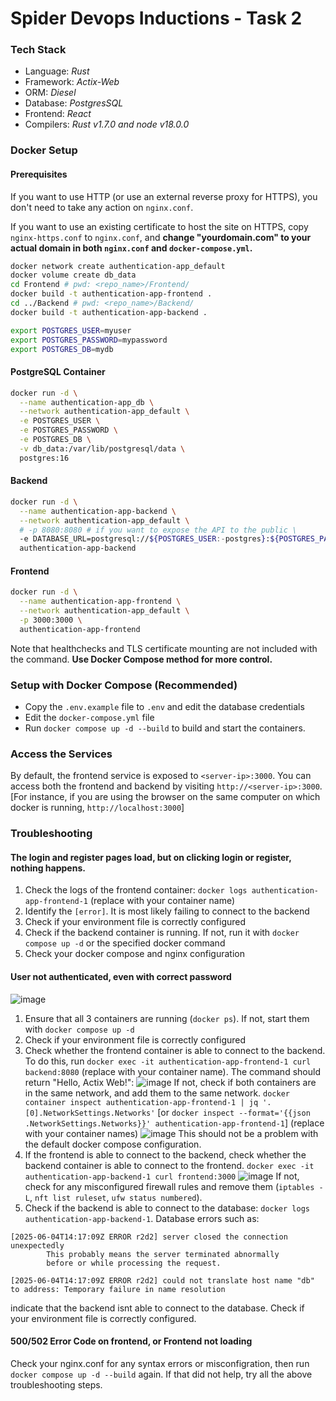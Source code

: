 # Spider Devops Inductions - Task 2

### Tech Stack

- Language: *Rust*
- Framework: *Actix-Web*
- ORM: *Diesel*
- Database: *PostgresSQL*
- Frontend: *React*
- Compilers: *Rust v1.7.0 and node v18.0.0*

### Docker Setup

#### Prerequisites

If you want to use HTTP (or use an external reverse proxy for HTTPS), you don't need to take any action on `nginx.conf`. 

If you want to use an existing certificate to host the site on HTTPS, copy `nginx-https.conf` to `nginx.conf`, and **change "yourdomain.com" to your actual domain in both `nginx.conf` and `docker-compose.yml`.**

```bash
docker network create authentication-app_default
docker volume create db_data
cd Frontend # pwd: <repo_name>/Frontend/
docker build -t authentication-app-frontend .
cd ../Backend # pwd: <repo_name>/Backend/
docker build -t authentication-app-backend .

export POSTGRES_USER=myuser
export POSTGRES_PASSWORD=mypassword
export POSTGRES_DB=mydb
```

#### PostgreSQL Container

```bash
docker run -d \
  --name authentication-app_db \
  --network authentication-app_default \
  -e POSTGRES_USER \
  -e POSTGRES_PASSWORD \
  -e POSTGRES_DB \
  -v db_data:/var/lib/postgresql/data \
  postgres:16
```

#### Backend

```bash
docker run -d \
  --name authentication-app-backend \
  --network authentication-app_default \
  # -p 8080:8080 # if you want to expose the API to the public \ 
  -e DATABASE_URL=postgresql://${POSTGRES_USER:-postgres}:${POSTGRES_PASSWORD}@authentication-app_db:5432/${POSTGRES_DB:-rust_server} \
  authentication-app-backend
```

#### Frontend

```bash
docker run -d \
  --name authentication-app-frontend \
  --network authentication-app_default \
  -p 3000:3000 \
  authentication-app-frontend
```

Note that healthchecks and TLS certificate mounting are not included with the command. **Use Docker Compose method for more control.**

### Setup with Docker Compose (Recommended)

- Copy the `.env.example` file to `.env` and edit the database credentials
- Edit the `docker-compose.yml` file
- Run `docker compose up -d --build` to build and start the containers.

### Access the Services

By default, the frontend service is exposed to `<server-ip>:3000`. You can access both the frontend and backend by visiting `http://<server-ip>:3000`. \[For instance, if you are using the browser on the same computer on which docker is running, `http://localhost:3000`\]

### Troubleshooting

#### The login and register pages load, but on clicking login or register, nothing happens.

1. Check the logs of the frontend container: `docker logs authentication-app-frontend-1` (replace with your container name)
2. Identify the `[error]`. It is most likely failing to connect to the backend
3. Check if your environment file is correctly configured
4. Check if the backend container is running. If not, run it with `docker compose up -d` or the specified docker command
5. Check your docker compose and nginx configuration

#### User not authenticated, even with correct password

![image](https://github.com/user-attachments/assets/d9296867-3b32-405b-a756-d10bc3b0958f)

1. Ensure that all 3 containers are running (`docker ps`). If not, start them with `docker compose up -d`
2. Check if your environment file is correctly configured
3. Check whether the frontend container is able to connect to the backend. To do this, run `docker exec -it authentication-app-frontend-1 curl backend:8080` (replace with your container name). The command should return "Hello, Actix Web!": ![image](https://github.com/user-attachments/assets/b3c093c7-d204-419a-9081-7c6982893fd8) If not, check if both containers are in the same network, and add them to the same network. `docker container inspect authentication-app-frontend-1 | jq '.[0].NetworkSettings.Networks'` [or `docker inspect --format='{{json .NetworkSettings.Networks}}' authentication-app-frontend-1`] (replace with your container names) ![image](https://github.com/user-attachments/assets/c225dabc-d8da-41f3-bedd-285c8e57cbb1) This should not be a problem with the default docker compose configuration.
4. If the frontend is able to connect to the backend, check whether the backend container is able to connect to the frontend. `docker exec -it authentication-app-backend-1 curl frontend:3000` ![image](https://github.com/user-attachments/assets/c71c2b8b-8bb4-485d-8f0e-9ceda82c7b41) If not, check for any misconfigured firewall rules and remove them (`iptables -L`, `nft list ruleset`,  `ufw status numbered`).
5. Check if the backend is able to connect to the database: `docker logs authentication-app-backend-1`. Database errors such as:

```log
[2025-06-04T14:17:09Z ERROR r2d2] server closed the connection unexpectedly
    	This probably means the server terminated abnormally
    	before or while processing the request.
    
[2025-06-04T14:17:09Z ERROR r2d2] could not translate host name "db" to address: Temporary failure in name resolution
```
indicate that the backend isnt able to connect to the database. Check if your environment file is correctly configured.

#### 500/502 Error Code on frontend, or Frontend not loading

Check your nginx.conf for any syntax errors or misconfigration, then run `docker compose up -d --build` again. If that did not help, try all the above troubleshooting steps.
